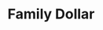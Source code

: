 ---
title: "Family Dollar"
url: /houston/family-dollar-south-braeswood-boulevard/
shop: Kramladen
---